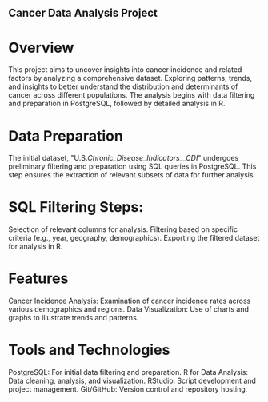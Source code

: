 ## Cancer Data Analysis Project

# Overview

This project aims to uncover insights into cancer incidence and related factors by analyzing a comprehensive dataset. Exploring patterns, trends, and insights to better understand the distribution and determinants of cancer across different populations. The analysis begins with data filtering and preparation in PostgreSQL, followed by detailed analysis in R.

# Data Preparation

The initial dataset, "U.S._Chronic_Disease_Indicators__CDI_" undergoes preliminary filtering and preparation using SQL queries in PostgreSQL. This step ensures the extraction of relevant subsets of data for further analysis.

# SQL Filtering Steps:

Selection of relevant columns for analysis.
Filtering based on specific criteria (e.g., year, geography, demographics).
Exporting the filtered dataset for analysis in R.

# Features
Cancer Incidence Analysis: Examination of cancer incidence rates across various demographics and regions.
Data Visualization: Use of charts and graphs to illustrate trends and patterns.

# Tools and Technologies
PostgreSQL: For initial data filtering and preparation.
R for Data Analysis: Data cleaning, analysis, and visualization.
RStudio: Script development and project management.
Git/GitHub: Version control and repository hosting.
